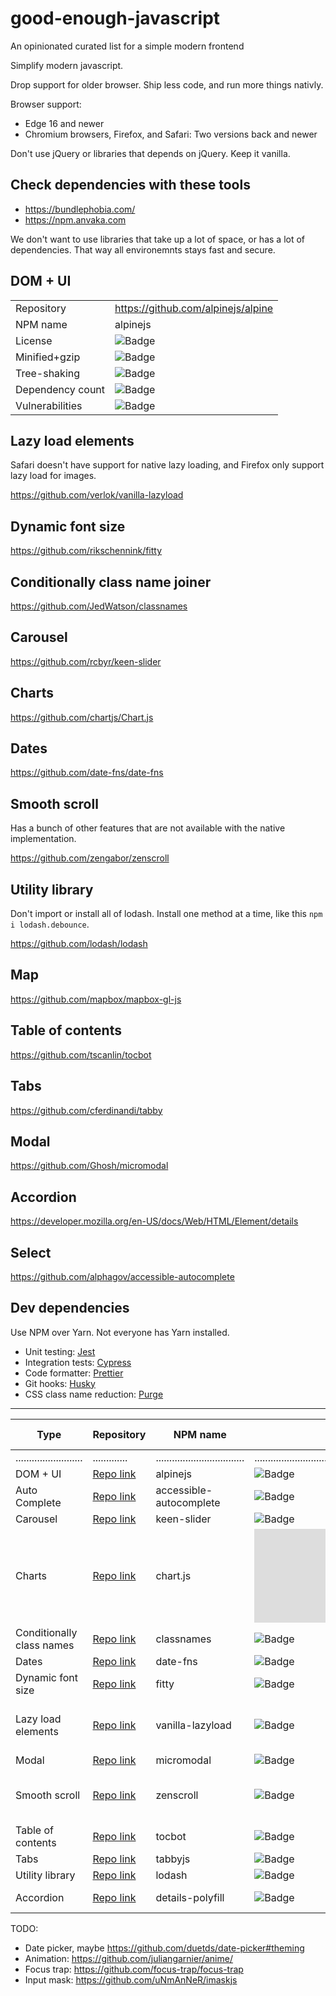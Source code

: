 # good-enough-javascript
An opinionated curated list for a simple modern frontend

Simplify modern javascript.

Drop support for older browser. Ship less code, and run more things nativly. 

Browser support:
* Edge 16 and newer
* Chromium browsers, Firefox, and Safari: Two versions back and newer

Don't use jQuery or libraries that depends on jQuery. Keep it vanilla.

## Check dependencies with these tools
* https://bundlephobia.com/
* https://npm.anvaka.com

We don't want to use libraries that take up a lot of space, or has a lot of dependencies. That way all environemnts stays fast and secure. 

## DOM + UI
|                  |                                                                     |
|------------------|---------------------------------------------------------------------|
| Repository       | https://github.com/alpinejs/alpine                                  |
| NPM name         | alpinejs                                                            |
| License          | ![Badge](https://badgen.net/github/license/alpinejs/alpine)         |
| Minified+gzip    | ![Badge](https://badgen.net/bundlephobia/minzip/alpinejs)           |
| Tree-shaking     | ![Badge](https://badgen.net/bundlephobia/tree-shaking/alpinejs)     |
| Dependency count | ![Badge](https://badgen.net/bundlephobia/dependency-count/alpinejs) |
| Vulnerabilities  | ![Badge](https://badgen.net/snyk/alpinejs/alpine)                   |


## Lazy load elements
Safari doesn't have support for native lazy loading, and Firefox only support lazy load for images.

https://github.com/verlok/vanilla-lazyload

## Dynamic font size
https://github.com/rikschennink/fitty

## Conditionally class name joiner
https://github.com/JedWatson/classnames

## Carousel
https://github.com/rcbyr/keen-slider

## Charts
https://github.com/chartjs/Chart.js

## Dates
https://github.com/date-fns/date-fns

## Smooth scroll
Has a bunch of other features that are not available with the native implementation.

https://github.com/zengabor/zenscroll

## Utility library
Don't import or install all of lodash. Install one method at a time, like this `npm i lodash.debounce`.

https://github.com/lodash/lodash

## Map
https://github.com/mapbox/mapbox-gl-js

## Table of contents
https://github.com/tscanlin/tocbot

## Tabs
https://github.com/cferdinandi/tabby

## Modal
https://github.com/Ghosh/micromodal

## Accordion
https://developer.mozilla.org/en-US/docs/Web/HTML/Element/details

## Select
https://github.com/alphagov/accessible-autocomplete

## Dev dependencies

Use NPM over Yarn. Not everyone has Yarn installed. 

* Unit testing: [Jest](https://github.com/facebook/jest)
* Integration tests: [Cypress](https://github.com/cypress-io/cypress)
* Code formatter: [Prettier](https://github.com/prettier/prettier)
* Git hooks: [Husky](https://github.com/typicode/husky)
* CSS class name reduction: [Purge](https://github.com/FullHuman/purgecss)


---

|Type                     |Repository                                         |NPM name               |License                                                           |minified+gzip                                               |tree-shaking                                                        |dependency count                                                        |Notes                                                                                                                                    |Browser fallback|
|-------------------------|---------------------------------------------------|-----------------------|------------------------------------------------------------------|--------------------------------------------------------------|--------------------------------------------------------------------|------------------------------------------------------------------------|-----------------------------------------------------------------------------------------------------------------------------------------|----------------|
|.........................|.............|.................................|.................................|........................................|.........................................|................................................|............................................................................|................|
|DOM + UI                 |[Repo link](https://github.com/alpinejs/alpine)                 |alpinejs               |![Badge](https://badgen.net/github/license/alpinejs/alpine)       |![Badge](https://badgen.net/bundlephobia/minzip/alpinejs)     |![Badge](https://badgen.net/bundlephobia/tree-shaking/alpinejs)     |![Badge](https://badgen.net/bundlephobia/dependency-count/alpinejs)     |                                                                                                                                         |                |
|Auto Complete            |[Repo link](https://github.com/alphagov/accessible-autocomplete)|accessible-autocomplete|![Badge](https://badgen.net/github/license/alphagov/accessible-autocomplete)|![Badge](https://badgen.net/bundlephobia/minzip/accessible-autocomplete)|![Badge](https://badgen.net/bundlephobia/tree-shaking/accessible-autocomplete)|![Badge](https://badgen.net/bundlephobia/dependency-count/accessible-autocomplete)|                                                                                                                                         |                |
|Carousel                 |[Repo link](https://github.com/rcbyr/keen-slider)               |keen-slider            |![Badge](https://badgen.net/github/license/rcbyr/keen-slider)     |![Badge](https://badgen.net/bundlephobia/minzip/keen-slider)  |![Badge](https://badgen.net/bundlephobia/tree-shaking/keen-slider)  |![Badge](https://badgen.net/bundlephobia/dependency-count/keen-slider)  |                                                                                                                                         |                |
|Charts                   |[Repo link](https://github.com/chartjs/Chart.js)                |chart.js               |![Badge](https://badgen.net/github/license/chartjs/Chart.js)      |![Badge](https://badgen.net/bundlephobia/minzip/chart.js)     |![Badge](https://badgen.net/bundlephobia/tree-shaking/chart.js)     |![Badge](https://badgen.net/bundlephobia/dependency-count/chart.js)     |Version 3 is still in beta                                                                                                               |                |
|Conditionally class names|[Repo link](https://github.com/JedWatson/classnames)            |classnames             |![Badge](https://badgen.net/github/license/JedWatson/classnames)  |![Badge](https://badgen.net/bundlephobia/minzip/classnames)   |![Badge](https://badgen.net/bundlephobia/tree-shaking/classnames)   |![Badge](https://badgen.net/bundlephobia/dependency-count/classnames)   |                                                                                                                                         |                |
|Dates                    |[Repo link](https://github.com/date-fns/date-fns)               |date-fns               |![Badge](https://badgen.net/github/license/date-fns/date-fns)     |![Badge](https://badgen.net/bundlephobia/minzip/date-fns)     |![Badge](https://badgen.net/bundlephobia/tree-shaking/date-fns)     |![Badge](https://badgen.net/bundlephobia/dependency-count/date-fns)     |                                                                                                                                         |                |
|Dynamic font size        |[Repo link](https://github.com/rikschennink/fitty)              |fitty                  |![Badge](https://badgen.net/github/license/rikschennink/fitty)    |![Badge](https://badgen.net/bundlephobia/minzip/fitty)        |![Badge](https://badgen.net/bundlephobia/tree-shaking/fitty)        |![Badge](https://badgen.net/bundlephobia/dependency-count/fitty)        |                                                                                                                                         |                |
|Lazy load elements       |[Repo link](https://github.com/verlok/vanilla-lazyload)         |vanilla-lazyload       |![Badge](https://badgen.net/github/license/verlok/vanilla-lazyload)|![Badge](https://badgen.net/bundlephobia/minzip/vanilla-lazyload)|![Badge](https://badgen.net/bundlephobia/tree-shaking/vanilla-lazyload)|![Badge](https://badgen.net/bundlephobia/dependency-count/vanilla-lazyload)|Safari doesn't have support for native lazy loading, and Firefox only support lazy load for image elements. Also has more functionality. |Yes             |
|Modal                    |[Repo link](https://github.com/Ghosh/micromodal)                |micromodal             |![Badge](https://badgen.net/github/license/Ghosh/micromodal)      |![Badge](https://badgen.net/bundlephobia/minzip/micromodal)   |![Badge](https://badgen.net/bundlephobia/tree-shaking/micromodal)   |![Badge](https://badgen.net/bundlephobia/dependency-count/micromodal)   |                                                                                                                                         |                |
|Smooth scroll            |[Repo link](https://github.com/zengabor/zenscroll)              |zenscroll              |![Badge](https://badgen.net/github/license/zengabor/zenscroll)    |![Badge](https://badgen.net/bundlephobia/minzip/zenscroll)    |![Badge](https://badgen.net/bundlephobia/tree-shaking/zenscroll)    |![Badge](https://badgen.net/bundlephobia/dependency-count/zenscroll)    |Has a bunch of other features that are not available with the native implementation. Safari doesn’t support CSSOM Scroll-behavior.       |Yes             |
|Table of contents        |[Repo link](https://github.com/tscanlin/tocbot)                 |tocbot                 |![Badge](https://badgen.net/github/license/tscanlin/tocbot)       |![Badge](https://badgen.net/bundlephobia/minzip/tocbot)       |![Badge](https://badgen.net/bundlephobia/tree-shaking/tocbot)       |![Badge](https://badgen.net/bundlephobia/dependency-count/tocbot)       |                                                                                                                                         |                |
|Tabs                     |[Repo link](https://github.com/cferdinandi/tabby)               |tabbyjs                |![Badge](https://badgen.net/github/license/cferdinandi/tabby)     |![Badge](https://badgen.net/bundlephobia/minzip/tabbyjs)      |![Badge](https://badgen.net/bundlephobia/tree-shaking/tabbyjs)      |![Badge](https://badgen.net/bundlephobia/dependency-count/tabbyjs)      |                                                                                                                                         |                |
|Utility library          |[Repo link](https://github.com/lodash/lodash)                   |lodash                 |![Badge](https://badgen.net/github/license/lodash/lodash)         |![Badge](https://badgen.net/bundlephobia/minzip/lodash)       |![Badge](https://badgen.net/bundlephobia/tree-shaking/lodash)       |![Badge](https://badgen.net/bundlephobia/dependency-count/lodash)       |                                                                                                                                         |                |
|Accordion                |[Repo link](https://github.com/rstacruz/details-polyfill)       |details-polyfill       |![Badge](https://badgen.net/github/license/rstacruz/details-polyfill)|![Badge](https://badgen.net/bundlephobia/minzip/details-polyfill)|![Badge](https://badgen.net/bundlephobia/tree-shaking/details-polyfill)|![Badge](https://badgen.net/bundlephobia/dependency-count/details-polyfill)|https://developer.mozilla.org/en-US/docs/Web/HTML/Element/details                                                                        |Yes             |


TODO:
* Date picker, maybe https://github.com/duetds/date-picker#theming
* Animation: https://github.com/juliangarnier/anime/
* Focus trap: https://github.com/focus-trap/focus-trap
* Input mask: https://github.com/uNmAnNeR/imaskjs
